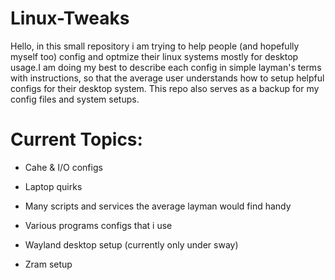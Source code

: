 # Linux-Tweaks

Hello, in this small repository i am trying to help people (and hopefully myself too) config and optmize their linux systems mostly for desktop usage.I am doing my best to describe each config in simple layman's terms with instructions, so that the average user understands how to setup helpful configs for their desktop system. This repo also serves as a backup for my config files and system setups.

# Current Topics:

* Cahe & I/O configs

* Laptop quirks

* Many scripts and services the average layman would find handy

* Various programs configs that i use

* Wayland desktop setup (currently only under sway)

* Zram setup

